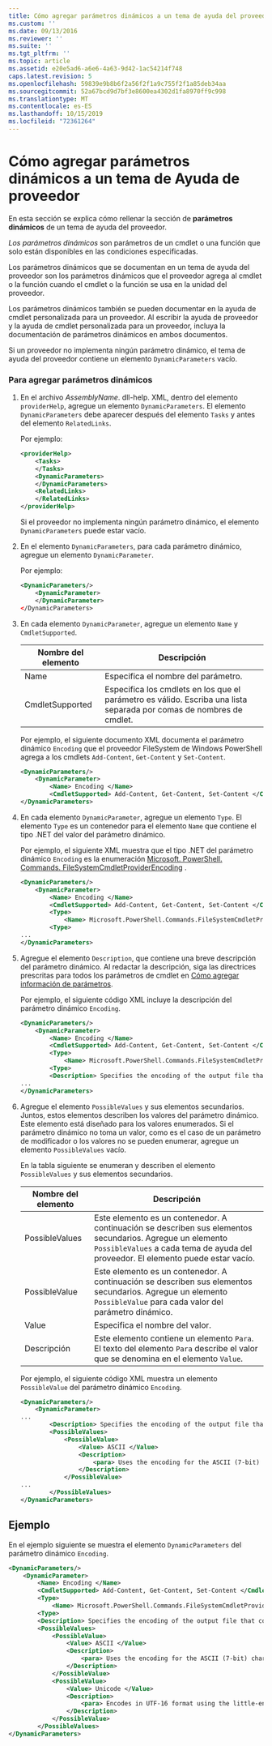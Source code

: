 ```yaml
---
title: Cómo agregar parámetros dinámicos a un tema de ayuda del proveedor | Microsoft Docs
ms.custom: ''
ms.date: 09/13/2016
ms.reviewer: ''
ms.suite: ''
ms.tgt_pltfrm: ''
ms.topic: article
ms.assetid: e20e5ad6-a6e6-4a63-9d42-1ac54214f748
caps.latest.revision: 5
ms.openlocfilehash: 59839e9b8b6f2a56f2f1a9c755f2f1a85deb34aa
ms.sourcegitcommit: 52a67bcd9d7bf3e8600ea4302d1fa8970ff9c998
ms.translationtype: MT
ms.contentlocale: es-ES
ms.lasthandoff: 10/15/2019
ms.locfileid: "72361264"
---
```

# <a name="how-to-add-dynamic-parameters-to-a-provider-help-topic"></a>Cómo agregar parámetros dinámicos a un tema de Ayuda de proveedor

En esta sección se explica cómo rellenar la sección de **parámetros dinámicos** de un tema de ayuda del proveedor.

*Los parámetros dinámicos* son parámetros de un cmdlet o una función que solo están disponibles en las condiciones especificadas.

Los parámetros dinámicos que se documentan en un tema de ayuda del proveedor son los parámetros dinámicos que el proveedor agrega al cmdlet o la función cuando el cmdlet o la función se usa en la unidad del proveedor.

Los parámetros dinámicos también se pueden documentar en la ayuda de cmdlet personalizada para un proveedor. Al escribir la ayuda de proveedor y la ayuda de cmdlet personalizada para un proveedor, incluya la documentación de parámetros dinámicos en ambos documentos.

Si un proveedor no implementa ningún parámetro dinámico, el tema de ayuda del proveedor contiene un elemento `DynamicParameters` vacío.

### <a name="to-add-dynamic-parameters"></a>Para agregar parámetros dinámicos

1. En el archivo *AssemblyName*. dll-help. XML, dentro del elemento `providerHelp`, agregue un elemento `DynamicParameters`. El elemento `DynamicParameters` debe aparecer después del elemento `Tasks` y antes del elemento `RelatedLinks`.

   Por ejemplo:

    ```xml
    <providerHelp>
        <Tasks>
        </Tasks>
        <DynamicParameters>
        </DynamicParameters>
        <RelatedLinks>
        </RelatedLinks>
    </providerHelp>
    ```

   Si el proveedor no implementa ningún parámetro dinámico, el elemento `DynamicParameters` puede estar vacío.

2. En el elemento `DynamicParameters`, para cada parámetro dinámico, agregue un elemento `DynamicParameter`.

   Por ejemplo:

    ```xml
    <DynamicParameters/>
        <DynamicParameter>
        </DynamicParameter>
    </DynamicParameters>
    ```

3. En cada elemento `DynamicParameter`, agregue un elemento `Name` y `CmdletSupported`.

   |Nombre del elemento|Descripción|
   |------------------|-----------------|
   |Name|Especifica el nombre del parámetro.|
   |CmdletSupported|Especifica los cmdlets en los que el parámetro es válido. Escriba una lista separada por comas de nombres de cmdlet.|

   Por ejemplo, el siguiente documento XML documenta el parámetro dinámico `Encoding` que el proveedor FileSystem de Windows PowerShell agrega a los cmdlets `Add-Content`, `Get-Content` y `Set-Content`.

    ```xml
    <DynamicParameters/>
        <DynamicParameter>
            <Name> Encoding </Name>
            <CmdletSupported> Add-Content, Get-Content, Set-Content </CmdletSupported>
    </DynamicParameters>

    ```

4. En cada elemento `DynamicParameter`, agregue un elemento `Type`. El elemento `Type` es un contenedor para el elemento `Name` que contiene el tipo .NET del valor del parámetro dinámico.

   Por ejemplo, el siguiente XML muestra que el tipo .NET del parámetro dinámico `Encoding` es la enumeración [Microsoft. PowerShell. Commands. FileSystemCmdletProviderEncoding](/dotnet/api/microsoft.powershell.commands.filesystemcmdletproviderencoding) .

    ```xml
    <DynamicParameters/>
        <DynamicParameter>
            <Name> Encoding </Name>
            <CmdletSupported> Add-Content, Get-Content, Set-Content </CmdletSupported>
            <Type>
                <Name> Microsoft.PowerShell.Commands.FileSystemCmdletProviderEncoding </Name>
            <Type>
    ...
    </DynamicParameters>
    ```

5. Agregue el elemento `Description`, que contiene una breve descripción del parámetro dinámico. Al redactar la descripción, siga las directrices prescritas para todos los parámetros de cmdlet en [Cómo agregar información de parámetros](./how-to-add-parameter-information.md).

   Por ejemplo, el siguiente código XML incluye la descripción del parámetro dinámico `Encoding`.

    ```xml
    <DynamicParameters/>
        <DynamicParameter>
            <Name> Encoding </Name>
            <CmdletSupported> Add-Content, Get-Content, Set-Content </CmdletSupported>
            <Type>
                <Name> Microsoft.PowerShell.Commands.FileSystemCmdletProviderEncoding </Name>
            <Type>
            <Description> Specifies the encoding of the output file that contains the content. </Description>
    ...
    </DynamicParameters>
    ```

6. Agregue el elemento `PossibleValues` y sus elementos secundarios. Juntos, estos elementos describen los valores del parámetro dinámico. Este elemento está diseñado para los valores enumerados. Si el parámetro dinámico no toma un valor, como es el caso de un parámetro de modificador o los valores no se pueden enumerar, agregue un elemento `PossibleValues` vacío.

   En la tabla siguiente se enumeran y describen el elemento `PossibleValues` y sus elementos secundarios.

   |Nombre del elemento|Descripción|
   |------------------|-----------------|
   |PossibleValues|Este elemento es un contenedor. A continuación se describen sus elementos secundarios. Agregue un elemento `PossibleValues` a cada tema de ayuda del proveedor. El elemento puede estar vacío.|
   |PossibleValue|Este elemento es un contenedor. A continuación se describen sus elementos secundarios. Agregue un elemento `PossibleValue` para cada valor del parámetro dinámico.|
   |Value|Especifica el nombre del valor.|
   |Descripción|Este elemento contiene un elemento `Para`. El texto del elemento `Para` describe el valor que se denomina en el elemento `Value`.|

   Por ejemplo, el siguiente código XML muestra un elemento `PossibleValue` del parámetro dinámico `Encoding`.

    ```xml
    <DynamicParameters/>
        <DynamicParameter>
    ...
            <Description> Specifies the encoding of the output file that contains the content. </Description>
            <PossibleValues>
                <PossibleValue>
                    <Value> ASCII </Value>
                    <Description>
                        <para> Uses the encoding for the ASCII (7-bit) character set. </para>
                    </Description>
                </PossibleValue>
    ...
            </PossibleValues>
    </DynamicParameters>
    ```

## <a name="example"></a>Ejemplo

En el ejemplo siguiente se muestra el elemento `DynamicParameters` del parámetro dinámico `Encoding`.

```xml
<DynamicParameters/>
    <DynamicParameter>
        <Name> Encoding </Name>
        <CmdletSupported> Add-Content, Get-Content, Set-Content </CmdletSupported>
        <Type>
            <Name> Microsoft.PowerShell.Commands.FileSystemCmdletProviderEncoding </Name>
        <Type>
        <Description> Specifies the encoding of the output file that contains the content. </Description>
        <PossibleValues>
            <PossibleValue>
                <Value> ASCII </Value>
                <Description>
                    <para> Uses the encoding for the ASCII (7-bit) character set. </para>
                </Description>
            </PossibleValue>
            <PossibleValue>
                <Value> Unicode </Value>
                <Description>
                    <para> Encodes in UTF-16 format using the little-endian byte order. </para>
                </Description>
            </PossibleValue>
        </PossibleValues>
</DynamicParameters>
```